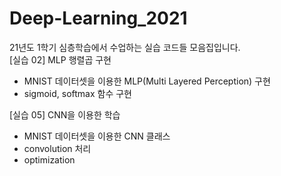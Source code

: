 # Deep-Learning_2021


21년도 1학기 심층학습에서 수업하는 실습 코드들 모음집입니다.<br>
[실습 02] MLP 행렬곱 구현<br>
- MNIST 데이터셋을 이용한 MLP(Multi Layered Perception) 구현
- sigmoid, softmax 함수 구현

[실습 05] CNN을 이용한 학습 <br>
- MNIST 데이터셋을 이용한 CNN 클래스
- convolution 처리
- optimization
